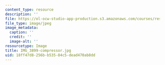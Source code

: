 ```yaml
---
content_type: resource
description: ''
file: https://ol-ocw-studio-app-production.s3.amazonaws.com/courses/res-3-003-learn-to-build-your-own-videogame-with-the-unity-game-engine-and-microsoft-kinect-january-iap-2017/18ff47d8256bb53584c5dead470ab8dd_IMG_3899-compressor.jpg
file_type: image/jpeg
image_metadata:
  caption: ''
  credit: ''
  image-alt: ''
resourcetype: Image
title: IMG_3899-compressor.jpg
uid: 18ff47d8-256b-b535-84c5-dead470ab8dd
---
```

